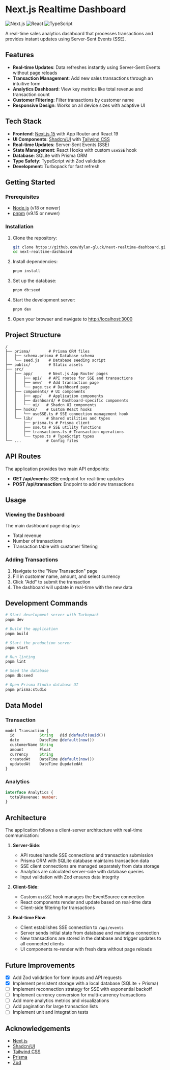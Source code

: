 # Next.js Realtime Dashboard

![Next.js](https://img.shields.io/badge/Next.js-15.3.2-blue)
![React](https://img.shields.io/badge/React-19.0.0-blue)
![TypeScript](https://img.shields.io/badge/TypeScript-5-blue)

A real-time sales analytics dashboard that processes transactions and provides instant updates using Server-Sent Events (SSE).

## Features

- **Real-time Updates**: Data refreshes instantly using Server-Sent Events without page reloads
- **Transaction Management**: Add new sales transactions through an intuitive form
- **Analytics Dashboard**: View key metrics like total revenue and transaction count
- **Customer Filtering**: Filter transactions by customer name
- **Responsive Design**: Works on all device sizes with adaptive UI

## Tech Stack

- **Frontend**: [Next.js 15](https://nextjs.org/) with App Router and React 19
- **UI Components**: [Shadcn/UI](https://ui.shadcn.com/) with [Tailwind CSS](https://tailwindcss.com/)
- **Real-time Updates**: Server-Sent Events (SSE)
- **State Management**: React Hooks with custom `useSSE` hook
- **Database**: SQLite with Prisma ORM
- **Type Safety**: TypeScript with Zod validation
- **Development**: Turbopack for fast refresh

## Getting Started

### Prerequisites

- [Node.js](https://nodejs.org/) (v18 or newer)
- [pnpm](https://pnpm.io/) (v9.15 or newer)

### Installation

1. Clone the repository:
   ```bash
   git clone https://github.com/dylan-gluck/next-realtime-dashboard.git
   cd next-realtime-dashboard
   ```

2. Install dependencies:
   ```bash
   pnpm install
   ```

3. Set up the database:
   ```bash
   pnpm db:seed
   ```

4. Start the development server:
   ```bash
   pnpm dev
   ```

5. Open your browser and navigate to [http://localhost:3000](http://localhost:3000)

## Project Structure

```
/
├── prisma/        # Prisma ORM files
│   ├── schema.prisma # Database schema
│   └── seed.js    # Database seeding script
├── public/        # Static assets
├── src/
│   ├── app/       # Next.js App Router pages
│   │   ├── api/   # API routes for SSE and transactions
│   │   ├── new/   # Add transaction page
│   │   └── page.tsx # Dashboard page
│   ├── components/ # UI components
│   │   ├── app/   # Application components
│   │   ├── dashboard/ # Dashboard-specific components
│   │   └── ui/   # Shadcn UI components
│   ├── hooks/    # Custom React hooks
│   │   └── useSSE.ts # SSE connection management hook
│   └── lib/      # Shared utilities and types
│       ├── prisma.ts # Prisma client
│       ├── sse.ts # SSE utility functions
│       ├── transactions.ts # Transaction operations
│       └── types.ts # TypeScript types
└── ...           # Config files
```

## API Routes

The application provides two main API endpoints:

- **GET /api/events**: SSE endpoint for real-time updates
- **POST /api/transaction**: Endpoint to add new transactions

## Usage

### Viewing the Dashboard

The main dashboard page displays:
- Total revenue
- Number of transactions
- Transaction table with customer filtering

### Adding Transactions

1. Navigate to the "New Transaction" page
2. Fill in customer name, amount, and select currency
3. Click "Add" to submit the transaction
4. The dashboard will update in real-time with the new data

## Development Commands

```bash
# Start development server with Turbopack
pnpm dev

# Build the application
pnpm build

# Start the production server
pnpm start

# Run linting
pnpm lint

# Seed the database
pnpm db:seed

# Open Prisma Studio database UI
pnpm prisma:studio
```

## Data Model

### Transaction

```typescript
model Transaction {
  id           String   @id @default(uuid())
  date         DateTime @default(now())
  customerName String
  amount       Float
  currency     String
  createdAt    DateTime @default(now())
  updatedAt    DateTime @updatedAt
}
```

### Analytics

```typescript
interface Analytics {
  totalRevenue: number;
}
```

## Architecture

The application follows a client-server architecture with real-time communication:

1. **Server-Side**:
   - API routes handle SSE connections and transaction submission
   - Prisma ORM with SQLite database maintains transaction data
   - SSE client connections are managed separately from data storage
   - Analytics are calculated server-side with database queries
   - Input validation with Zod ensures data integrity

2. **Client-Side**:
   - Custom `useSSE` hook manages the EventSource connection
   - React components render and update based on real-time data
   - Client-side filtering for transactions

3. **Real-time Flow**:
   - Client establishes SSE connection to `/api/events`
   - Server sends initial state from database and maintains connection
   - New transactions are stored in the database and trigger updates to all connected clients
   - UI components re-render with fresh data without page reloads

## Future Improvements

- [x] Add Zod validation for form inputs and API requests
- [x] Implement persistent storage with a local database (SQLite + Prisma)
- [ ] Implement reconnection strategy for SSE with exponential backoff
- [ ] Implement currency conversion for multi-currency transactions
- [ ] Add more analytics metrics and visualizations
- [ ] Add pagination for large transaction lists
- [ ] Implement unit and integration tests

## Acknowledgements

- [Next.js](https://nextjs.org/)
- [Shadcn/UI](https://ui.shadcn.com/)
- [Tailwind CSS](https://tailwindcss.com/)
- [Prisma](https://prisma.io/)
- [Zod](https://zod.dev/)
